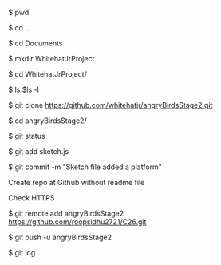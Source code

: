 $ pwd

$ cd ..

$ cd Documents

$ mkdir WhitehatJrProject

$ cd WhitehatJrProject/

$ ls
$ls -l

$ git clone https://github.com/whitehatjr/angryBirdsStage2.git


$ cd angryBirdsStage2/

$ git status

$ git add sketch.js  

$ git commit -m "Sketch file added a platform"  


Create repo at Github without readme file


Check HTTPS


$ git remote add angryBirdsStage2 https://github.com/roopsidhu2721/C26.git

$ git push -u angryBirdsStage2

$ git log
